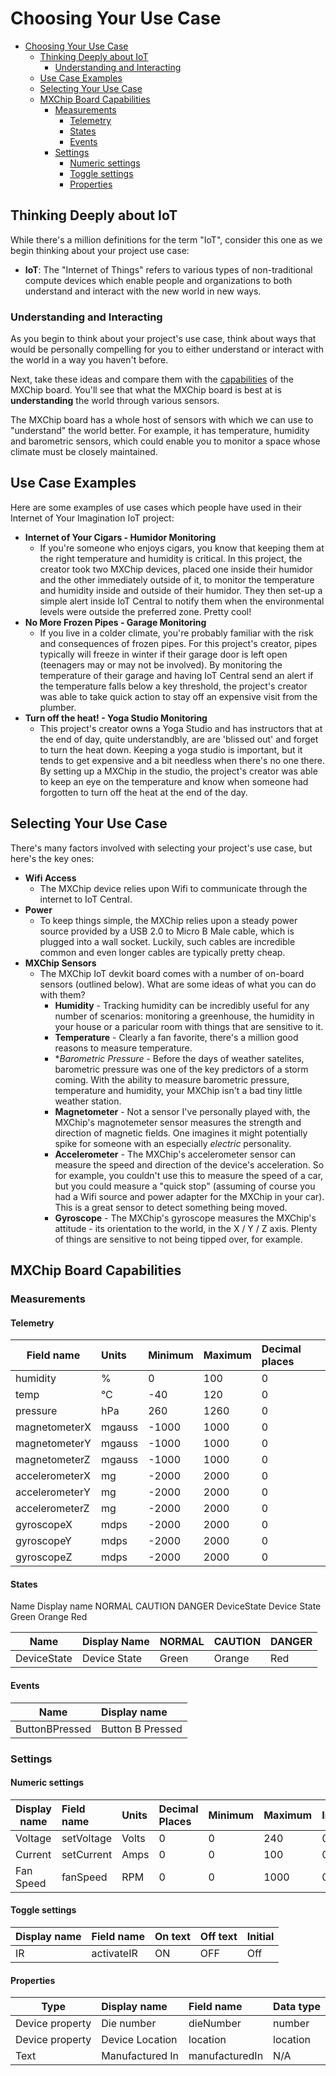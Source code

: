 # Choosing Your Use Case

- [Choosing Your Use Case](#choosing-your-use-case)
  - [Thinking Deeply about IoT](#thinking-deeply-about-iot)
    - [Understanding and Interacting](#understanding-and-interacting)
  - [Use Case Examples](#use-case-examples)
  - [Selecting Your Use Case](#selecting-your-use-case)
  - [MXChip Board Capabilities](#mxchip-board-capabilities)
    - [Measurements](#measurements)
      - [Telemetry](#telemetry)
      - [States](#states)
      - [Events](#events)
    - [Settings](#settings)
      - [Numeric settings](#numeric-settings)
      - [Toggle settings](#toggle-settings)
      - [Properties](#properties)

## Thinking Deeply about IoT

While there's a million definitions for the term "IoT", consider this one as we begin thinking about your project use case:

- **IoT**: The "Internet of Things" refers to various types of non-traditional compute devices which enable people and organizations to both understand and interact with the new world in new ways.

### Understanding and Interacting
As you begin to think about your project's use case, think about ways that would be personally compelling for you to either understand or interact with the world in a way you haven't before.

Next, take these ideas and compare them with the [capabilities](#mxchip-board-capabilities) of the MXChip board.  You'll see that what the MXChip board is best at is **understanding** the world through various sensors.

The MXChip board has a whole host of sensors with which we can use to "understand" the world better.  For example, it has temperature, humidity and barometric sensors, which could enable you to monitor a space whose climate must be closely maintained.

## Use Case Examples

Here are some examples of use cases which people have used in their Internet of Your Imagination IoT project:

- **Internet of Your Cigars - Humidor Monitoring**
  - If you're someone who enjoys cigars, you know that keeping them at the right temperature and humidity is critical.  In this project, the creator took two MXChip devices, placed one inside their humidor and the other immediately outside of it, to monitor the temperature and humidity inside and outside of their humidor.  They then set-up a simple alert inside IoT Central to notify them when the environmental levels were outside the preferred zone.  Pretty cool!
- **No More Frozen Pipes - Garage Monitoring**
  - If you live in a colder climate, you're probably familiar with the risk and consequences of frozen pipes.  For this project's creator, pipes typically will freeze in winter if their garage door is left open (teenagers may or may not be involved).  By monitoring the temperature of their garage and having IoT Central send an alert if the temperature falls below a key threshold, the project's creator was able to take quick action to stay off an expensive visit from the plumber.
- **Turn off the heat! - Yoga Studio Monitoring**
  - This project's creator owns a Yoga Studio and has instructors that at the end of day, quite understandbly, are are 'blissed out' and forget to turn the heat down.  Keeping a yoga studio is important, but it tends to get expensive and a bit needless when there's no one there.  By setting up a MXChip in the studio, the project's creator was able to keep an eye on the temperature and know when someone had forgotten to turn off the heat at the end of the day.

## Selecting Your Use Case

There's many factors involved with selecting your project's use case, but here's the key ones:

+ **Wifi Access**
  + The MXChip device relies upon Wifi to communicate through the internet to IoT Central.
+ **Power**
  + To keep things simple, the MXChip relies upon a steady power source provided by a USB 2.0 to Micro B Male cable, which is plugged into a wall socket.  Luckily, such cables are incredible common and even longer cables are typically pretty cheap.
+ **MXChip Sensors**
  + The MXChip IoT devkit board comes with a number of on-board sensors (outlined below).  What are some ideas of what you can do with them?
    + **Humidity** - Tracking humidity can be incredibly useful for any number of scenarios: monitoring a greenhouse, the humidity in your house or a paricular room with things that are sensitive to it.
    + **Temperature** - Clearly a fan favorite, there's a million good reasons to measure temperature.
    + **Barometric Pressure* - Before the days of weather satelites, barometric pressure was one of the key predictors of a storm coming.  With the ability to measure barometric pressure, temperature and humidity, your MXChip isn't a bad tiny little weather station.
    + **Magnetometer** - Not a sensor I've personally played with, the MXChip's magnotemeter sensor measures the strength and direction of magnetic fields.  One imagines it might potentially spike for someone with an especially *electric* personality.
    + **Accelerometer** - The MXChip's accelerometer sensor can measure the speed and direction of the device's acceleration.  So for example, you couldn't use this to measure the speed of a car, but you could measure a "quick stop" (assuming of course you had a Wifi source and power adapter for the MXChip in your car).  This is a great sensor to detect something being moved.
    + **Gyroscope** - The MXChip's gyroscope measures the MXChip's attitude - its orientation to the world, in the X / Y / Z axis.  Plenty of things are sensitive to not being tipped over, for example.

## MXChip Board Capabilities

### Measurements

#### Telemetry
| Field name	| Units	 | Minimum | Maximum	| Decimal places |
| ------------- | :----- | :------ | :------ | :------------- |
| humidity	    | %      | 0	   | 100	 | 0              |
| temp	        | °C     | -40	   | 120	 | 0              |
| pressure	    | hPa	 | 260     | 1260    | 0              |
| magnetometerX	| mgauss | -1000   | 1000	 | 0              |
| magnetometerY	| mgauss | -1000   | 1000    | 0              |
| magnetometerZ	| mgauss|	-1000|	1000|	0|
| accelerometerX |	mg|	-2000|	2000|	0|
| accelerometerY |	mg|	-2000|	2000|	0|
| accelerometerZ |	mg|	-2000|	2000|	0|
| gyroscopeX|	mdps|	-2000|	2000|	0|
| gyroscopeY|	mdps|	-2000|	2000|	0|
| gyroscopeZ|	mdps|	-2000|	2000|	0|

#### States

Name	Display name	NORMAL	CAUTION	DANGER
DeviceState	Device State	Green	Orange	Red

| Name	| Display Name	 | NORMAL| CAUTION	| DANGER |
| ------------- | :----- | :------ | :------ | :------------- |
| DeviceState	    | Device State     | Green	   | Orange	 | Red             |

#### Events

| Name	| Display name	 | 
| ------------- | :----- |
| ButtonBPressed	    | Button B Pressed      | 

### Settings

#### Numeric settings
| Display name	| Field name	 | Units| Decimal Places	| Minimum | Maximum | Initial |
| ------------- | :----- | :------ | :------ | :---- | :---- | :---- |
| Voltage	    | setVoltage     | Volts	   | 0	 | 0  | 240             | 0 |
| Current	    | setCurrent     | Amps	   | 0	 | 0  | 100             | 0 |
| Fan Speed	    | fanSpeed     | RPM	   | 0	 | 0  | 1000             | 0 |

#### Toggle settings
| Display name	| Field name	 | On text| Off text	| Initial | 
| ------------- | :----- | :------ | :------ | :---- |
| IR	    | activateIR    | ON	   | OFF	 | Off |

#### Properties
| Type	| Display name	 | Field name| Data type | 
| ------------- | :----- | :------ | :------ |
| Device property	    | Die number    | dieNumber	   | number	 |
| Device property	    | Device Location    | location	   | location	 |
| Text	    | Manufactured In   | manufacturedIn   | N/A	 |


